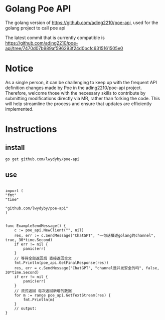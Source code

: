 # Golang Poe API
The golang version of https://github.com/ading2210/poe-api, used for the golang project to call poe api


The latest commit that is currently compatible is https://github.com/ading2210/poe-api/tree/7470d07b989af596293f24d0bcfc6315161505e0

# Notice
As a single person, it can be challenging to keep up with the frequent API definition changes made by Poe in the ading2210/poe-api project. Therefore, 
welcome those with the necessary skills to contribute by submitting modifications directly via MR, rather than forking the code. 
This will help streamline the process and ensure that updates are efficiently implemented.

# Instructions

## install

```bash
go get github.com/lwydyby/poe-api
```

## use

```golang

import (
"fmt"
"time"

"github.com/lwydyby/poe-api"
)


func ExampleSendMessage() {
	c := poe_api.NewClient("", nil)
	res, err := c.SendMessage("ChatGPT", "一句话描述golang的channel", true, 30*time.Second)
	if err != nil {
		panic(err)
	}
	// 等待全部返回后 直接返回全文
	fmt.Println(poe_api.GetFinalResponse(res))
	res, err = c.SendMessage("ChatGPT", "channel是并发安全的吗", false, 30*time.Second)
	if err != nil {
		panic(err)
	}
	// 流式返回 每次返回新增的数据
	for m := range poe_api.GetTextStream(res) {
		fmt.Println(m)
	}
	// output: 
}
```